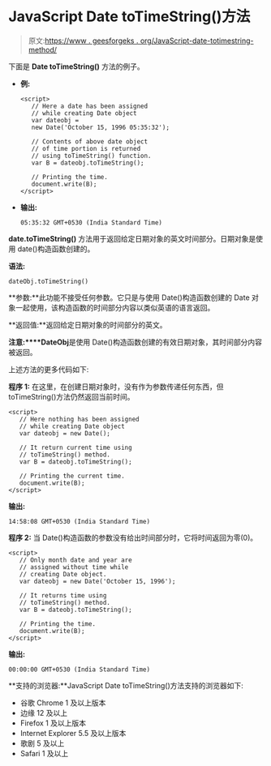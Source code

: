 # JavaScript Date toTimeString()方法

> 原文:[https://www . geesforgeks . org/JavaScript-date-totimestring-method/](https://www.geeksforgeeks.org/javascript-date-totimestring-method/)

下面是 **Date toTimeString()** 方法的例子。

*   **例:**

    ```
    <script>
       // Here a date has been assigned
       // while creating Date object
       var dateobj = 
       new Date('October 15, 1996 05:35:32');

       // Contents of above date object
       // of time portion is returned
       // using toTimeString() function.
       var B = dateobj.toTimeString();

       // Printing the time.
       document.write(B);
    </script>                    
    ```

*   **输出:**

    ```
    05:35:32 GMT+0530 (India Standard Time)
    ```

**date.toTimeString()** 方法用于返回给定日期对象的英文时间部分。日期对象是使用 date()构造函数创建的。

**语法:**

```
dateObj.toTimeString()
```

**参数:**此功能不接受任何参数。它只是与使用 Date()构造函数创建的 Date 对象一起使用，该构造函数的时间部分内容以类似英语的语言返回。

**返回值:**返回给定日期对象的时间部分的英文。

**注意:****DateObj**是使用 Date()构造函数创建的有效日期对象，其时间部分内容被返回。

上述方法的更多代码如下:

**程序 1:** 在这里，在创建日期对象时，没有作为参数传递任何东西，但 toTimeString()方法仍然返回当前时间。

```
<script>
   // Here nothing has been assigned
   // while creating Date object
   var dateobj = new Date();

   // It return current time using 
   // toTimeString() method.
   var B = dateobj.toTimeString();

   // Printing the current time.
   document.write(B);
</script>
```

**输出:**

```
14:58:08 GMT+0530 (India Standard Time)
```

**程序 2:** 当 Date()构造函数的参数没有给出时间部分时，它将时间返回为零(0)。

```
<script>
   // Only month date and year are 
   // assigned without time while
   // creating Date object.
   var dateobj = new Date('October 15, 1996');

   // It returns time using 
   // toTimeString() method.
   var B = dateobj.toTimeString();

   // Printing the time.
   document.write(B);
</script>
```

**输出:**

```
00:00:00 GMT+0530 (India Standard Time)
```

**支持的浏览器:**JavaScript Date toTimeString()方法支持的浏览器如下:

*   谷歌 Chrome 1 及以上版本
*   边缘 12 及以上
*   Firefox 1 及以上版本
*   Internet Explorer 5.5 及以上版本
*   歌剧 5 及以上
*   Safari 1 及以上